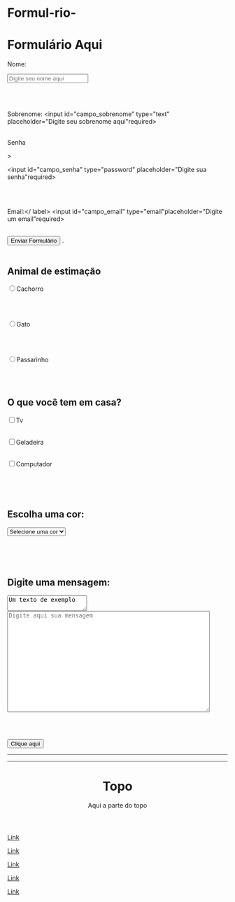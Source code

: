 # Formul-rio-
<!Doctype html>
<html Lang="pt-br">

<head>
  <meta charset="UTF-8">
  <meta http-equiv="X-UA-Compatible" content="IE=edge">
  <meta name="viewport" content= " width= device-width, initial-sacale= 1.0">
  <meta name="descripition" content= "Esse é o meu primeiro site !">
  <meta name="keywirds" content="programacao, html, css, javascript">

</head>

<body>
<h1>Formulário Aqui</h1>

<form/>

<!--Legenda para Nome-->
<label>Nome:</label>

<!--Campo input do Type Text-->
<label for="campo_nome">
<input type="text" placeholder="Digite seu nome aqui"required>

<br><br>

<label for="campo_sobrenome">Sobrenome:</label>
<input id="campo_sobrenome" type="text" placeholder="Digite seu sobrenome aqui"required>
<br><br>
<!--Legenda para senha-->
<label for="campo_senha"> Senha </label>

<!--Campo input do type password-->>
<input id="campo_senha" type="password" placeholder="Digite sua senha"required>

<br><br>

<!--Legenda para Email -->
<label for="campo_email">Email:</ label>
<input id="campo_email" type="email"placeholder="Digite um email"required>
<br><br>

<!--Campo input do type Submit-->
<input type="submit" value="Enviar Formulário">
.
</form>
<br><br>

<h2>Animal de estimação</h2>

<input type="radio" id="dog" name="animal" value="Cachorro"><label for="dog">Cachorro</label>

<br><br>

<input type="radio" id="cat" name="animal" value="Gato"><label for="cat">Gato</label>

<br><br>

<input type="radio" id="bird" name="animal" value="Passarinho"><label for="bird">Passarinho</label>

<br><br>

<h2> O que você tem em casa?</h2>

<input id="item1" type="checkbox" name="item1" value="Tv"><label for="item1">Tv</label><br><br>

<input id="item2" type="checkbox" name="item2" value="Geladeira"><label for="item2">Geladeira</label><br><br>

<input id="item3" type="checkbox"
name="item3" value="Computador"><label for="item3">Computador</label><br><br>

<br><br>

<h2>Escolha uma cor:</h2>
<select name="cores">
<option selected disabled value="">Selecione uma cor</option>
<optiom value="vermelho">Vermelho</option>
<option value="azul">Azul</option>
<option value="amarelo">Amarelo</option>
<option value="verde">Verde</option>
</select>

<br><br><br>

<h2>Digite uma mensagem:</h2>

<textarea>Um texto de exemplo</textarea>

<textarea name="mensagem" placeholder="Digite aqui sua mensagem" rows="15" cols="55"></textarea>

<br><br>

<button>Clique aqui</button>







</form>
<hr><hr>

<header class="praia">
<h1>Topo</h1>
<p>Aqui a parte do topo</p>
</header> 

<div class="menu">
  <a href="index.html">Link</p>
  <a href="index.html">Link</p>
  <a href="index.html">Link</p>
  <a href="index.html">Link</p>
  
</div>

<a href="index.html">Link</a>
</div>


 </div> 
 <body>

</html>

</nav>
</article>

</foolter>











